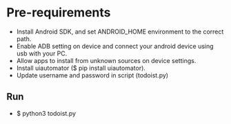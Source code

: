 # Pre-requirements

- Install Android SDK, and set ANDROID_HOME environment to the correct path.
- Enable ADB setting on device and connect your android device using usb with your PC.
- Allow apps to install from unknown sources on device settings.
- Install uiautomator ($ pip install uiautomator).
- Update username and password in script (todoist.py)

## Run

- $ python3 todoist.py
